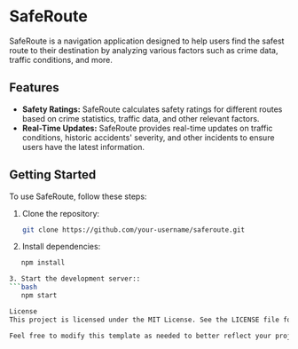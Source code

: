 # SafeRoute

SafeRoute is a navigation application designed to help users find the safest route to their destination by analyzing various factors such as crime data, traffic conditions, and more.

## Features

- **Safety Ratings:** SafeRoute calculates safety ratings for different routes based on crime statistics, traffic data, and other relevant factors.
- **Real-Time Updates:** SafeRoute provides real-time updates on traffic conditions, historic accidents' severity, and other incidents to ensure users have the latest information.


## Getting Started

To use SafeRoute, follow these steps:

1. Clone the repository:

   ```bash
   git clone https://github.com/your-username/saferoute.git
2. Install dependencies:
```bash
   npm install

3. Start the development server::
```bash
   npm start

License
This project is licensed under the MIT License. See the LICENSE file for details

Feel free to modify this template as needed to better reflect your project or add any additional information you think would be helpful for users. Let me know if you need further assistance!

